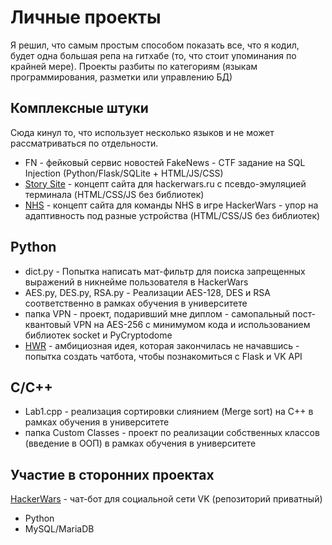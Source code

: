# Личные проекты
Я решил, что самым простым способом показать все, что я кодил, будет одна большая репа на гитхабе (то, что стоит упоминания по крайней мере). Проекты разбиты по категориям (языкам программирования, разметки или управлению БД)
## Комплексные штуки
Сюда кинул то, что использует несколько языков и не может рассматриваться по отдельности.
* FN - фейковый сервис новостей FakeNews - CTF задание на SQL Injection (Python/Flask/SQLite + HTML/JS/CSS)
* [Story Site](https://replit.com/@ABrony/story-site-1) - концепт сайта для hackerwars.ru с псевдо-эмуляцией терминала (HTML/CSS/JS без библиотек)
* [NHS](https://replit.com/@ABrony/NHS) - концепт сайта для команды NHS в игре HackerWars - упор на адаптивность под разные устройства (HTML/CSS/JS без библиотек)
## Python
* dict.py - Попытка написать мат-фильтр для поиска запрещенных выражений в никнейме пользователя в HackerWars
* AES.py, DES.py, RSA.py - Реализации AES-128, DES и RSA соответственно в рамках обучения в университете
* папка VPN - проект, подаривший мне диплом - самопальный пост-квантовый VPN на AES-256 с минимумом кода и использованием библиотек socket и PyCryptodome
* [HWR](https://replit.com/@ABrony/HWR) - амбициозная идея, которая закончилась не начавшись - попытка создать чатбота, чтобы познакомиться с Flask и VK API
## C/C++
* Lab1.cpp - реализация сортировки слиянием (Merge sort) на C++ в рамках обучения в университете
* папка Custom Classes - проект по реализации собственных классов (введение в ООП) в рамках обучения в университете
## Участие в сторонних проектах
[HackerWars](https://vk.com/hackerwars) - чат-бот для социальной сети VK (репозиторий приватный)
* Python
* MySQL/MariaDB

